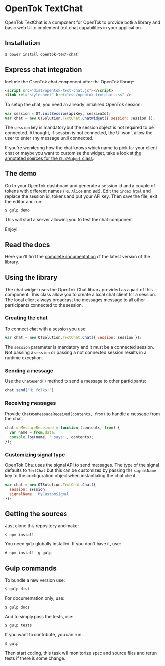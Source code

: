 # OpenTok TextChat

OpenTok TextChat is a component for OpenTok to provide both a library and basic web UI to implement text chat capabilities in your application.

## Installation

```
$ bower install opentok-text-chat
```

## Express chat integration

Include the OpenTok chat component after the OpenTok library:

```html
<script src="dist/opentok-text-chat.js"></script>
<link rel="stylesheet" href="css/opentok-textchat.css" />
```

To setup the chat, you need an already initialised OpenTok session:

```js
var session = OT.initSession(apiKey, sessionId);
var chat = new OTSolution.TextChat.ChatWidget({ session: session });
```

The `session` key is mandatory but the session object is not required to be connected. Althought, if session is not connected, the UI won't allow the user to enter any message until connected.

If you're wondering how the chat knows which name to pick for your client chat or maybe you want to customise the widget, take a look at [the annotated sources for the `ChatWidget` class](http://cdn.rawgit.com/opentok/opentok-text-chat/master/docs/examples/ChatWidget.html).

## The demo

Go to your OpenTok dashboard and generate a session id and a couple of tokens with different names (i.e. `Alice` and `Bob`). Edit the `index.html` and replace the session id, tokens and put your API key. Then save the file, exit the editor and run:

```
$ gulp demo
```

This will start a server allowing you to test the chat component.

Enjoy!

## Read the docs

Here you'll find the [complete documentation](https://cdn.rawgit.com/opentok/opentok-text-chat/master/docs/index.html) of the latest version of the library.

## Using the library

The chat widget uses the OpenTok Chat library provided as a part of this component. This class allow you to create a local chat client for a session. The local client always broadcast the messages message to all other participants connected to the session.

### Creating the chat

To connect chat with a session you use:

```js
var chat = new OTSolution.TextChat.Chat({ session: session });
```

The `session` parameter is mandatory and it must be a connected session. Not passing a `session` or passing a not connected session results in a runtime exception.

### Sending a message

Use the `Chat#send()` method to send a message to other participants:

```js
chat.send('Hi folks!')
```

### Receiving messages

Provide `Chat#onMessageReceived(contents, from)` to handle a message from the
chat.

```js
chat.onMessageReceived = function (contents, from) {
  var name = from.data;
  console.log(name, ' says:', contents);
});
```

### Customizing signal type

OpenTok Chat uses the signal API to send messages. The type of the signal defaults to `TextChat` but this can be customized by passing the `signalName` key to the configuration object when instantiating the chat client.

```js
var chat = new OTSolution.TextChat.Chat({
  session: session,
  signalName: 'MyCustomSignal'
});
```

## Getting the sources

Just clone this repository and make:

```
$ npm install
```

You need `gulp` globally installed. If you don't have it, use:

```
# npm install -g gulp
```

## Gulp commands

To bundle a new version use:

```
$ gulp dist
```

For documentation only, use:

```
$ gulp docs
```

And to simply pass the tests, use:

```
$ gulp tests
```

If you want to contribute, you can run:

```
$ gulp
```

Then start coding, this task will monitorize spec and source files and rerun tests if there is some change.
